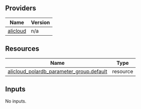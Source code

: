 <!-- BEGIN_TF_DOCS -->
## Providers

| Name | Version |
|------|---------|
| <a name="provider_alicloud"></a> [alicloud](#provider\_alicloud) | n/a |

## Resources

| Name | Type |
|------|------|
| [alicloud_polardb_parameter_group.default](https://registry.terraform.io/providers/hashicorp/alicloud/latest/docs/resources/polardb_parameter_group) | resource |

## Inputs

No inputs.
<!-- END_TF_DOCS -->    